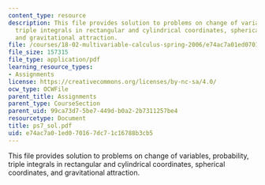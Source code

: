 ```yaml
---
content_type: resource
description: This file provides solution to problems on change of variables, probability,
  triple integrals in rectangular and cylindrical coordinates, spherical coordinates,
  and gravitational attraction.
file: /courses/18-02-multivariable-calculus-spring-2006/e74ac7a01ed070167dc71c16788b3cb5_ps7_sol.pdf
file_size: 157315
file_type: application/pdf
learning_resource_types:
- Assignments
license: https://creativecommons.org/licenses/by-nc-sa/4.0/
ocw_type: OCWFile
parent_title: Assignments
parent_type: CourseSection
parent_uid: 99ca73d7-5be7-449d-b0a2-2b7311257be4
resourcetype: Document
title: ps7_sol.pdf
uid: e74ac7a0-1ed0-7016-7dc7-1c16788b3cb5
---
```

This file provides solution to problems on change of variables, probability, triple integrals in rectangular and cylindrical coordinates, spherical coordinates, and gravitational attraction.